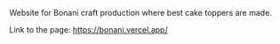 Website for Bonani craft production where best cake toppers are made.

Link to the page: https://bonani.vercel.app/

